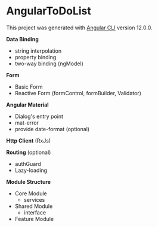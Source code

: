 # AngularToDoList

This project was generated with [Angular CLI](https://github.com/angular/angular-cli) version 12.0.0.

**Data Binding**
* string interpolation
* property binding
* two-way binding (ngModel)

**Form**
* Basic Form 
* Reactive Form (formControl, formBuilder, Validator)

**Angular Material**
* Dialog's entry point
* mat-error
* provide date-format (optional)

**Http Client** (RxJs)

**Routing** (optional)
* authGuard
* Lazy-loading

**Module Structure**
* Core Module
    * services
* Shared Module
    * interface
* Feature Module

